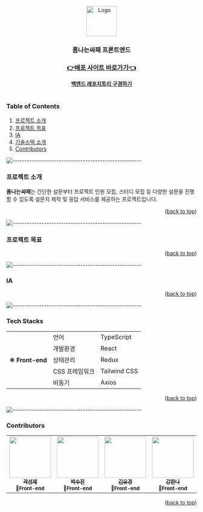 <div id="top"></div>
<br />
<div align="center">
    <img src="https://avatars.githubusercontent.com/u/158531016?s=400&u=619e9bb49ebdef2a2ef1a575f42b4c185707d960&v=4" alt="Logo" width="80" height="80">

  <h3 align="center">폼나는싸패 프론트엔드</h3>

  <p align="center">
    <h3><a href="https://formssafe.com">👉배포 사이트 바로가기👈</a></h3>
    <a href="https://github.com/SSA-FE/formssafe-be"><strong>백엔드 레포지토리 구경하기</strong></a><br>
    <br>
  </p>
</div>

<!-- TABLE OF CONTENTS -->

### Table of Contents

  <ol>
    <li><a href="#프로젝트-소개">프로젝트 소개</a></li>
    <li><a href="#프로젝트-목표">프로젝트 목표</a></li>
    <li><a href="#ia">IA</a></li>
    <li><a href="#tech-stacks">기술스택 소개</a></li>
    <li><a href="#contributors">Contributors</a></li>
  </ol>

![-----------------------------------------------------](https://raw.githubusercontent.com/andreasbm/readme/master/assets/lines/rainbow.png)

### 프로젝트 소개

**폼나는싸패**는 간단한 설문부터 프로젝트 인원 모집, 스터디 모집 등 다양한 설문을 진행할 수 있도록 설문지 제작 및 응답 서비스를 제공하는 프로젝트입니다.

<p align="right">(<a href="#top">back to top</a>)</p>

![-----------------------------------------------------](https://raw.githubusercontent.com/andreasbm/readme/master/assets/lines/rainbow.png)

### 프로젝트 목표

<p align="right">(<a href="#top">back to top</a>)</p>

![-----------------------------------------------------](https://raw.githubusercontent.com/andreasbm/readme/master/assets/lines/rainbow.png)

### IA

<p align="right">(<a href="#top">back to top</a>)</p>

![-----------------------------------------------------](https://raw.githubusercontent.com/andreasbm/readme/master/assets/lines/rainbow.png)

### Tech Stacks

<table>
	<tr><th rowspan="7">⚛ Front-end</th><td>언어</td><td>TypeScript</td></tr>
	<tr><td>개발환경</td><td>React</td></tr>
	<tr><td>상태관리</td><td>Redux</td></tr>
	<tr><td>CSS 프레임워크</td><td>Tailwind CSS</td></tr>
	<tr><td>비동기</td><td>Axios</td></tr>
	
	
</table>

<p align="right">(<a href="#top">back to top</a>)</p>

![-----------------------------------------------------](https://raw.githubusercontent.com/andreasbm/readme/master/assets/lines/rainbow.png)

### Contributors

<table>
  <tr>
    <td align="center">
      <a href="https://github.com/kwakseongjae">
        <img src="https://avatars.githubusercontent.com/u/87296259?v=4" width="110px;" alt=""/><br />
        <sub><b>곽성재</b></sub></a><br />
        <sub><b>🍪Front-end</b></sub></a><br />
    </td>
    <td align="center">
      <a href="https://github.com/s0ojin">
        <img src="https://avatars.githubusercontent.com/u/100757599?v=4" width="110px;" alt=""/><br />
        <sub><b>박수진</b></sub></a><br />
        <sub><b>🍪Front-end</b></sub></a><br />
	<sub><b></b></sub></a>
    </td>
    <td align="center">
      <a href="https://github.com/KimYuKyung16">
        <img src="https://avatars.githubusercontent.com/u/81006438?v=4" width="110px;" alt=""/><br />
        <sub><b>김유경</b></sub></a><br />
        <sub><b>🍪Front-end</b></sub></a><br /> 
	<sub><b></b></sub></a>
    </td>
    <td align="center">
      <a href="https://github.com/hannabananah">
        <img src="https://avatars.githubusercontent.com/u/96603129?v=4" width="110px;" alt=""/><br />
        <sub><b>강한나</b></sub></a><br />
        <sub><b>🍪Front-end</b></sub></a><br />
	<sub><b></b></sub></a>
    </td>
    <td align="center">
      <a href="https://github.com/coolfin">
        <img src="https://avatars.githubusercontent.com/u/56531884?v=4" width="110px;" alt=""/><br />
        <sub><b>박상우</b></sub></a><br />
        <sub><b>🍪Front-end</b></sub></a><br />
	<sub><b></b></sub></a>
    </td>
  </tr>
</table>

<p align="right">(<a href="#top">back to top</a>)</p>
